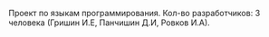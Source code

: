 Проект по языкам программирования.
Кол-во разработчиков: 3 человека (Гришин И.Е, Панчишин Д.И, Ровков И.А).
